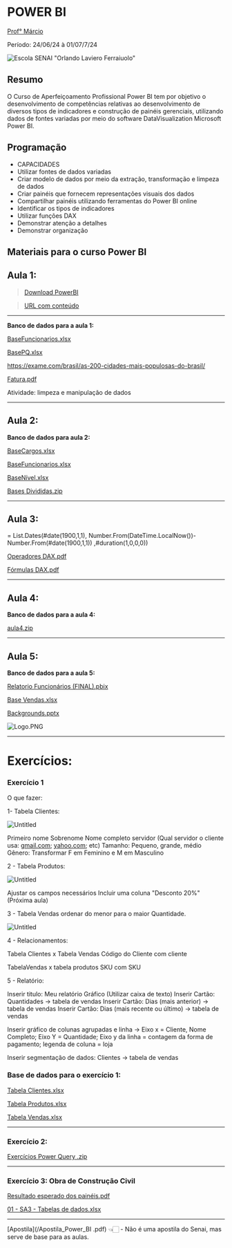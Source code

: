 
# POWER BI

[Prof° Márcio]()

Período: 24/06/24 à 01/07/7/24

![Escola SENAI "Orlando Laviero Ferraiuolo"](/img/Escola.jpg)

## Resumo 

O Curso de Aperfeiçoamento Profissional Power BI tem por objetivo o desenvolvimento de competências relativas ao desenvolvimento de diversos tipos de indicadores e construção de painéis gerenciais, utilizando dados de fontes variadas por meio do software DataVisualization Microsoft Power BI.

## Programação 

- CAPACIDADES
- Utilizar fontes de dados variadas
- Criar modelo de dados por meio da extração, transformação e limpeza de dados
- Criar painéis que fornecem representações visuais dos dados
- Compartilhar painéis utilizando ferramentas do Power BI online
- Identificar os tipos de indicadores
- Utilizar funções DAX
- Demonstrar atenção a detalhes
- Demonstrar organização


## Materiais para o curso Power BI  

## **Aula 1:**

> [Download  PowerBI](https://www.microsoft.com/pt-br/download/details.aspx?id=58494)


> [URL com conteúdo](https://omniscient-vegetarian-f66.notion.site/Materiais-para-Power-BI-a12ff9abe0624751bc691a5a059c984f)

---

**Banco de dados para a aula 1:**

[BaseFuncionarios.xlsx](/BaseFuncionarios.xlsx)

[BasePQ.xlsx](/BasePQ.xlsx)

https://exame.com/brasil/as-200-cidades-mais-populosas-do-brasil/

[Fatura.pdf](/Aula01/Fatura.pdf)

Atividade: limpeza e manipulação de dados

---

## **Aula 2:** 

**Banco de dados para aula 2:**

[BaseCargos.xlsx](/Aula02/BaseCargos.xlsx1/)

[BaseFuncionarios.xlsx](/Aula02/BaseFuncionarios.xlsx)

[BaseNível.xlsx](/Aula02/BaseNível.xlsx)

[Bases Divididas.zip](/Aula02/Bases%20Divididas.zip)

---

## **Aula 3:**

= List.Dates(#date(1900,1,1), Number.From(DateTime.LocalNow())-Number.From(#date(1900,1,1)) ,#duration(1,0,0,0))

[Operadores DAX.pdf](/Aula03/Operadores%20DAX.pdf)

[Fórmulas DAX.pdf](/Aula03/Fórmulas%20DAX.pdf)

---

## **Aula 4:** 

**Banco de dados para a aula 4:**

[aula4.zip](/Aula04/aula4.zip)

---

## **Aula 5:**

**Banco de dados para a aula 5:**

[Relatorio Funcionários (FINAL).pbix](/Aula05/Relatorio%20Funcionários%20(FINAL).pbix)

[Base Vendas.xlsx](/Aula05/Base%20Vendas.xlsx)

[Backgrounds.pptx](/Aula05/Backgrounds.pptx)

![Logo.PNG](img/Logo.PNG)

---

# **Exercícios:**

### Exercício 1

O que fazer:

1- Tabela Clientes:

![Untitled](/img/01.png)

Primeiro nome
Sobrenome
Nome completo
servidor  (Qual servidor o cliente usa: [gmail.com](http://gmail.com/); [yahoo.com](http://yahoo.com/); etc)
Tamanho: Pequeno, grande, médio
Gênero: Transformar F em Feminino e M em Masculino

2 - Tabela Produtos:

![Untitled](/img/02.png)

Ajustar os campos necessários
Incluir uma coluna "Desconto 20%" (Próxima aula)

3 - Tabela Vendas ordenar do menor para o maior Quantidade.

![Untitled](/img/03.png)

4 - Relacionamentos:

Tabela Clientes x Tabela Vendas
Código do Cliente com cliente

TabelaVendas x tabela produtos
SKU com SKU

5 - Relatório:

Inserir titulo: Meu relatório Gráfico (Utilizar caixa de texto)
Inserir Cartão: Quantidades -> tabela de vendas
Inserir Cartão: Dias (mais anterior) -> tabela de vendas
Inserir Cartão: Dias (mais recente ou último) -> tabela de vendas

Inserir gráfico de colunas agrupadas e linha -> Eixo x = Cliente, Nome Completo; Eixo Y = Quantidade; Eixo y da linha = contagem da forma de pagamento; legenda de coluna = loja

Inserir segmentação de dados: Clientes -> tabela de vendas

### Base de dados para o exercício 1:

[Tabela Clientes.xlsx](/Exercicios01/Tabela%20Clientes.xlsx)

[Tabela Produtos.xlsx](/Exercicios01/Tabela%20Produtos.xlsx)

[Tabela Vendas.xlsx](/Exercicios01/Tabela%20Vendas.xlsx)

---

### Exercício 2:

[Exercícios Power Query .zip](/Exercicios02/Exercícios%20Power%20Query%20.zip)

---

### Exercício 3: Obra de Construção Civil

[Resultado esperado dos painéis.pdf](/Exercicios03/Resultado%20esperado%20dos%20painéis.pdf)

[01 - SA3 - Tabelas de dados.xlsx](/Exercicios03/01%20-%20SA3%20-%20Tabelas%20de%20dados.xlsx)

---

[Apostila](/Apostila_Power_BI .pdf) 👈🏻 - Não é uma apostila do Senai, mas serve de base para as aulas.
